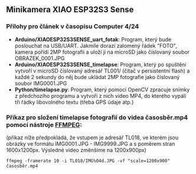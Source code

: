 ## Minikamera XIAO ESP32S3 Sense

### Přílohy pro článek v časopisu Computer 4/24
 -  **Arduino/XIAOESP32S3SENSE_uart_fotak**: Program, který bude poslouchat na USB/UART. Jakmile dorazí zalomený řádek "FOTO", kamera pořídí 2MP fotografii a uloží ji na microSD jako číslovaný soubor OBRAZEK_0001.JPG
 -  **Arduino/XIAOESP32S3SENSE_timelapse**: Program, který po spuštění vytvoří v microSD číslovaný adresář TL001/ (čítač v persistentní flash) a každé 2 sekundy do něj bude ukládat 2MP fotografie jako číslovaný soubor IMG0001.JPG
 -  **Python/timelapse.py**: Program, který pomocí OpenCV zpracuje snímky z předchozího programu a vytvoří z nich video MP4, do kterého vypálí tři řádky libovolného textu (třeba GPS údaje atp.)

### Příkaz pro složení timelapse fotografií do videa časosběr.mp4 pomocí nástroje [FFMPEG](https://www.ffmpeg.org/download.html):

(příkaz níže předpokládá, že vstupem je adresář TL018, ve kterém jsou obrázky ve formátu IMG0001.JPG - IMG9999.JPG a s poměrem stran 1600x1200px. Výsledné video změnšíme na 1200x900px)

`ffmpeg -framerate 10 -i TL018/IMG%04d.JPG -vf "scale=1200x900" časosběr.mp4 `
